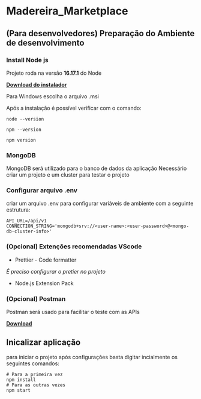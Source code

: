 # Madereira_Marketplace

## (Para desenvolvedores) Preparação do Ambiente de desenvolvimento

### Install Node js

Projeto roda na versão **16.17.1** do Node

[**Download do instalador**](https://nodejs.org/dist/v16.17.1/)

Para Windows escolha o arquivo .msi

Após a instalação é possível verificar com o comando:

```shell
node --version
```

```shell
npm --version
```

```shell
npm version
```

### MongoDB

MongoDB será utilizado para o banco de dados da aplicação
Necessário criar um projeto e um cluster para testar o projeto

### Configurar arquivo .env

criar um arquivo .env para configurar variáveis de ambiente
com a seguinte estrutura:

```
API_URL=/api/v1
CONNECTION_STRING='mongodb+srv://<user-name>:<user-password>@<mongo-db-cluster-info>'
```

### (Opcional) Extenções recomendadas VScode

- Prettier - Code formatter

_É preciso configurar o pretier no projeto_

- Node.js Extension Pack

### (Opcional) Postman

Postman será usado para facilitar o teste com as APIs

[**Download**](https://www.postman.com/downloads/)

## Inicalizar aplicação

para iniciar o projeto após configurações basta digitar incialmente os seguintes comandos:

```shell
# Para a primeira vez
npm install
# Para as outras vezes
npm start
```
